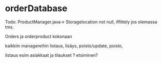 # orderDatabase
Todo:
ProductManager.java-> Storagelocation not null, iffittely jos olemassa tms.

Orders ja orderproduct kokonaan

kaikkiin managereihin listaus, lisäys, poisto/update, poisto,

listaus esim asiakkaat ja tilaukset ?
etsiminen?
